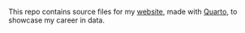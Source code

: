 This repo contains source files for my [website](https://corneliustanui.rbind.io/), made with [Quarto](https://quarto.org/), to showcase my career in data.